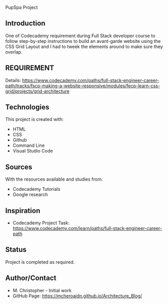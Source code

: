 PupSpa Project
## Introduction
 One of Codecademy requirement during Full Stack developer course to follow step-by-step instructions to build an avant-garde website using the CSS Grid Layout and I had to tweek the elements around to make sure they overlap.

## REQUIREMENT
 Details:  https://www.codecademy.com/paths/full-stack-engineer-career-path/tracks/fscp-making-a-website-responsive/modules/fecp-learn-css-grid/projects/grid-architecture
 
 ## Technologies
This project is created with:
* HTML
* CSS
* Github
* Command Line
* Visual Studio Code

## Sources
With the resources available and studies from:
* Codecademy Tutorials
* Google research

## Inspiration
* Codecademy Project Task: https://www.codecademy.com/learn/paths/full-stack-engineer-career-path
## Status
Project is completed as required.

## Author/Contact
* M. Christopher - Initial work
* GitHub Page:   https://mcheroajdn.github.io/Architecture_Blog/


